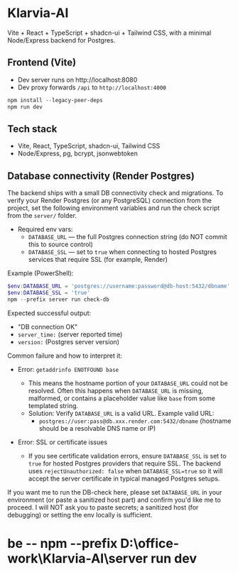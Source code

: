 # Klarvia-AI

Vite + React + TypeScript + shadcn-ui + Tailwind CSS, with a minimal Node/Express backend for Postgres.



## Frontend (Vite)

- Dev server runs on http://localhost:8080
- Dev proxy forwards `/api` to `http://localhost:4000`

```powershell
npm install --legacy-peer-deps
npm run dev
```

## Tech stack

- Vite, React, TypeScript, shadcn-ui, Tailwind CSS
- Node/Express, pg, bcrypt, jsonwebtoken

## Database connectivity (Render Postgres)

The backend ships with a small DB connectivity check and migrations. To verify your Render Postgres (or any PostgreSQL) connection from the project, set the following environment variables and run the check script from the `server/` folder.

- Required env vars:
	- `DATABASE_URL` — the full Postgres connection string (do NOT commit this to source control)
	- `DATABASE_SSL` — set to `true` when connecting to hosted Postgres services that require SSL (for example, Render)

Example (PowerShell):

```powershell
$env:DATABASE_URL = 'postgres://username:password@db-host:5432/dbname'
$env:DATABASE_SSL = 'true'
npm --prefix server run check-db
```

Expected successful output:

- "DB connection OK"
- `server_time:` (server reported time)
- `version:` (Postgres server version)

Common failure and how to interpret it:

- Error: `getaddrinfo ENOTFOUND base`
	- This means the hostname portion of your `DATABASE_URL` could not be resolved. Often this happens when `DATABASE_URL` is missing, malformed, or contains a placeholder value like `base` from some templated string.
	- Solution: Verify `DATABASE_URL` is a valid URL. Example valid URL:
		- `postgres://user:pass@db.xxx.render.com:5432/dbname` (hostname should be a resolvable DNS name or IP)

- Error: SSL or certificate issues
	- If you see certificate validation errors, ensure `DATABASE_SSL` is set to `true` for hosted Postgres providers that require SSL. The backend uses `rejectUnauthorized: false` when `DATABASE_SSL=true` so it will accept the server certificate in typical managed Postgres setups.

If you want me to run the DB-check here, please set `DATABASE_URL` in your environment (or paste a sanitized host part) and confirm you'd like me to proceed. I will NOT ask you to paste secrets; a sanitized host (for debugging) or setting the env locally is sufficient.


# be -- npm --prefix D:\office-work\Klarvia-AI\server run dev